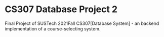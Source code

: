 # CS307 Database Project 2
Final Project of SUSTech 2021Fall CS307[Database System] - an backend implementation of a course-selecting system.
